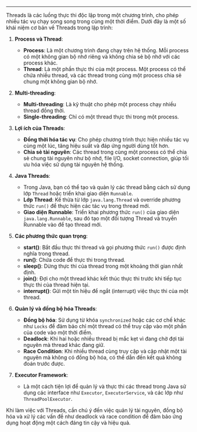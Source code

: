 
---
Threads là các luồng thực thi độc lập trong một chương trình, cho phép nhiều tác vụ chạy song song trong cùng một thời điểm. Dưới đây là một số khái niệm cơ bản về Threads trong lập trình:

1. **Process và Thread**:
    
    - **Process**: Là một chương trình đang chạy trên hệ thống. Mỗi process có một không gian bộ nhớ riêng và không chia sẻ bộ nhớ với các process khác.
    - **Thread**: Là một phần thực thi của một process. Một process có thể chứa nhiều thread, và các thread trong cùng một process chia sẻ chung một không gian bộ nhớ.
2. **Multi-threading**:
    
    - **Multi-threading**: Là kỹ thuật cho phép một process chạy nhiều thread đồng thời.
    - **Single-threading**: Chỉ có một thread thực thi trong một process.
3. **Lợi ích của Threads**:
    
    - **Đồng thời hóa tác vụ**: Cho phép chương trình thực hiện nhiều tác vụ cùng một lúc, tăng hiệu suất và đáp ứng người dùng tốt hơn.
    - **Chia sẻ tài nguyên**: Các thread trong cùng một process có thể chia sẻ chung tài nguyên như bộ nhớ, file I/O, socket connection, giúp tối ưu hóa việc sử dụng tài nguyên hệ thống.
4. **Java Threads**:
    
    - Trong Java, bạn có thể tạo và quản lý các thread bằng cách sử dụng lớp `Thread` hoặc triển khai giao diện `Runnable`.
    - **Lớp Thread**: Kế thừa từ lớp `java.lang.Thread` và override phương thức `run()` để thực hiện các tác vụ trong thread mới.
    - **Giao diện Runnable**: Triển khai phương thức `run()` của giao diện `java.lang.Runnable`, sau đó tạo một đối tượng Thread và truyền Runnable vào để tạo thread mới.
5. **Các phương thức quan trọng**:
    
    - **start()**: Bắt đầu thực thi thread và gọi phương thức `run()` được định nghĩa trong thread.
    - **run()**: Chứa code để thực thi trong thread.
    - **sleep()**: Dừng thực thi của thread trong một khoảng thời gian nhất định.
    - **join()**: Đợi cho một thread khác kết thúc thực thi trước khi tiếp tục thực thi của thread hiện tại.
    - **interrupt()**: Gửi một tín hiệu để ngắt (interrupt) việc thực thi của một thread.
6. **Quản lý và đồng bộ hóa Threads**:
    
    - **Đồng bộ hóa**: Sử dụng từ khóa `synchronized` hoặc các cơ chế khác như `Locks` để đảm bảo chỉ một thread có thể truy cập vào một phần của code vào một thời điểm.
    - **Deadlock**: Khi hai hoặc nhiều thread bị mắc kẹt vì đang chờ đợi tài nguyên mà thread khác đang giữ.
    - **Race Condition**: Khi nhiều thread cùng truy cập và cập nhật một tài nguyên mà không có đồng bộ hóa, có thể dẫn đến kết quả không đoán trước được.
7. **Executor Framework**:
    
    - Là một cách tiện lợi để quản lý và thực thi các thread trong Java sử dụng các interface như `Executor`, `ExecutorService`, và các lớp như `ThreadPoolExecutor`.

Khi làm việc với Threads, cần chú ý đến việc quản lý tài nguyên, đồng bộ hóa và xử lý các vấn đề như deadlock và race condition để đảm bảo ứng dụng hoạt động một cách đáng tin cậy và hiệu quả.